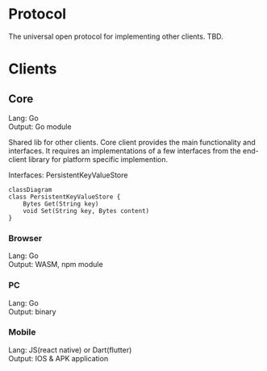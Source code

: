 # Protocol

The universal open protocol for implementing other clients.
TBD.

# Clients

## Core
Lang: Go \
Output: Go module

Shared lib for other clients.
Core client provides the main functionality and interfaces. It requires an implementations of a few interfaces from the end-client library for platform specific implemention.


Interfaces:
PersistentKeyValueStore
```mermaid
classDiagram
class PersistentKeyValueStore {
    Bytes Get(String key)
    void Set(String key, Bytes content)
}
```

### Browser 

Lang: Go \
Output: WASM, npm module


### PC

Lang: Go \
Output: binary

### Mobile

Lang: JS(react native) or Dart(flutter) \
Output: IOS & APK application
